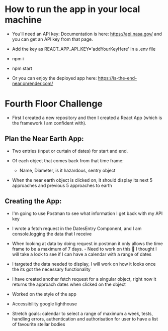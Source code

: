 # How to run the app in your local machine

- You'll need an API key:
  Documentation is here: https://api.nasa.gov/ and you can get an API key from that page.

- Add the key as REACT_APP_API_KEY='addYourKeyHere' in a .env file

- npm i

- npm start

- Or you can enjoy the deployed app here:
  https://is-the-end-near.onrender.com/

# Fourth Floor Challenge

- First I created a new repository and then I created a React App (which is the framework I am confident with).

## Plan the Near Earth App:

- Two entries (input or curtain of dates) for start and end.

- Of each object that comes back from that time frame:

  - Name, Diameter, is it hazardous, sentry object

- When the near earth object is clicked on, it should display its next 5 approaches and previous 5 approaches to earth

## Creating the App:

- I'm going to use Postman to see what information I get back with my API key

- I wrote a fetch request in the DatesEntry Component, and I am console.logging the data that I receive

- When looking at data by doing request in postman it only allows the time frame to be a maximum of 7 days. - Need to work on this :construction: I thought I will take a look to see if I can have a calendar with a range of dates

- I targeted the data needed to display, I will work on how it looks once the its got the necessary functionality

- I have created another fetch request for a singular object, right now it returns the approach dates when clicked on the object

- Worked on the style of the app

- Accessibility google lighthouse

- Stretch goals: calendar to select a range of maximum a week, tests, handling errors, authentication and authorisation for user to have a list of favourite stellar bodies
